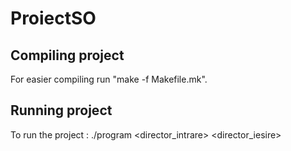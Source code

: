# ProiectSO
## Compiling project
For easier compiling run "make -f Makefile.mk".
## Running project
To run the project : ./program <director_intrare> <director_iesire> <c>
